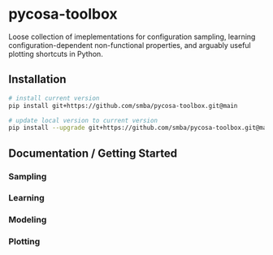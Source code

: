 # pycosa-toolbox
Loose collection of imeplementations for configuration sampling, learning configuration-dependent non-functional properties, and arguably useful plotting shortcuts in Python. 

## Installation
```bash
# install current version
pip install git+https://github.com/smba/pycosa-toolbox.git@main 

# update local version to current version
pip install --upgrade git+https://github.com/smba/pycosa-toolbox.git@main 
```
## Documentation / Getting Started

### Sampling
### Learning
### Modeling
### Plotting
